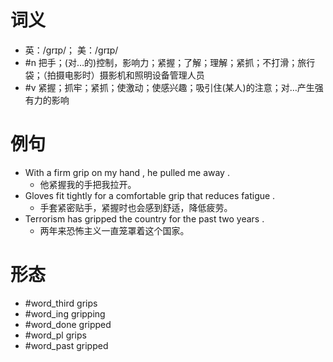 # 词义
- 英：/ɡrɪp/； 美：/ɡrɪp/
- #n 把手；(对…的)控制，影响力；紧握；了解；理解；紧抓；不打滑；旅行袋；（拍摄电影时）摄影机和照明设备管理人员
- #v 紧握；抓牢；紧抓；使激动；使感兴趣；吸引住(某人)的注意；对…产生强有力的影响
# 例句
- With a firm grip on my hand , he pulled me away .
	- 他紧握我的手把我拉开。
- Gloves fit tightly for a comfortable grip that reduces fatigue .
	- 手套紧密贴手，紧握时也会感到舒适，降低疲劳。
- Terrorism has gripped the country for the past two years .
	- 两年来恐怖主义一直笼罩着这个国家。
# 形态
- #word_third grips
- #word_ing gripping
- #word_done gripped
- #word_pl grips
- #word_past gripped
